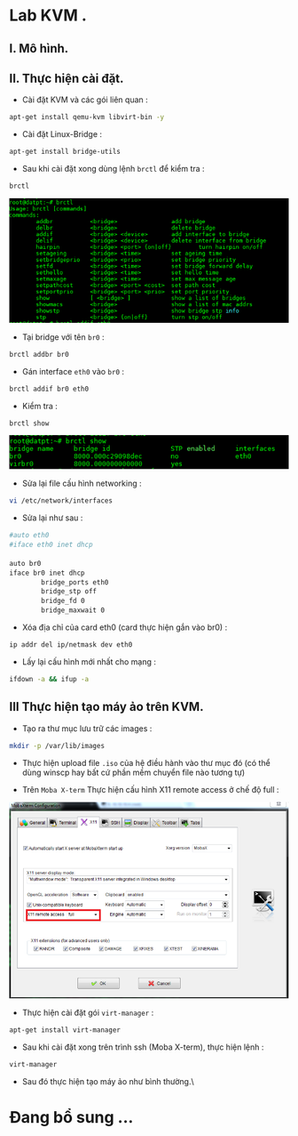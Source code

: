 # Lab KVM .

## I. Mô hình.

## II. Thực hiện cài đặt.

- Cài đặt KVM và các gói liên quan :

```sh
apt-get install qemu-kvm libvirt-bin -y
```

- Cài đặt Linux-Bridge :

```sh
apt-get install bridge-utils
```

- Sau khi cài đặt xong dùng lệnh `brctl` để kiểm tra :

```sh
brctl
```

![brctl](/images/nova/brctl.png)


- Tại bridge với tên `br0` :

```sh
brctl addbr br0
```

- Gán interface `eth0` vào `br0` :

```sh
brctl addif br0 eth0
```

- Kiểm tra :

```sh
brctl show
```

![brctl_show](/images/nova/brctl_show.png)

- Sửa lại file cấu hình networking :

```sh
vi /etc/network/interfaces
```

- Sửa lại như sau :

```sh
#auto eth0 
#iface eth0 inet dhcp 

auto br0 
iface br0 inet dhcp 
        bridge_ports eth0 
        bridge_stp off 
        bridge_fd 0 
        bridge_maxwait 0
```

- Xóa địa chỉ của card eth0 (card thực hiện gắn vào br0) :

```sh
ip addr del ip/netmask dev eth0
```

- Lấy lại cấu hình mới nhất cho mạng :

```sh
ifdown -a && ifup -a
```

## III Thực hiện tạo máy ảo trên KVM. 

- Tạo ra thư mục lưu trữ các images :

```sh
mkdir -p /var/lib/images
```

- Thực hiện upload file `.iso` của hệ điều hành vào thư mục đó (có thể dùng winscp hay bất cứ phần mềm chuyển file nào tương tự)

- Trên `Moba X-term` Thực hiện cấu hình X11 remote access ở chế độ full :

![moba_config](/images/nova/moba_config.png)

- Thực hiện cài đặt gói `virt-manager` :

```sh
apt-get install virt-manager
```

- Sau khi cài đặt xong trên trình ssh (Moba X-term), thực hiện lệnh :

```sh
virt-manager
```

- Sau đó thực hiện tạo máy ảo như bình thường.\

# Đang bổ sung ...